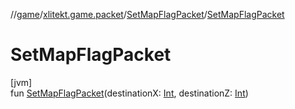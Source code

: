 //[game](../../../index.md)/[xlitekt.game.packet](../index.md)/[SetMapFlagPacket](index.md)/[SetMapFlagPacket](-set-map-flag-packet.md)

# SetMapFlagPacket

[jvm]\
fun [SetMapFlagPacket](-set-map-flag-packet.md)(destinationX: [Int](https://kotlinlang.org/api/latest/jvm/stdlib/kotlin/-int/index.html), destinationZ: [Int](https://kotlinlang.org/api/latest/jvm/stdlib/kotlin/-int/index.html))

